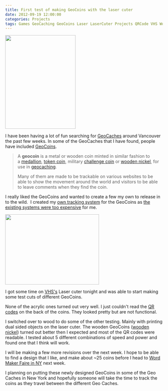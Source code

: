```yaml
---
title: First test of making GeoCoins with the laser cuter
date: 2012-09-19 12:00:00
categories: Projects
tags: Games GeoCaching GeoCoins Laser LaserCuter Projects QRCode VHS Wood
---
```

<img class="alignright size-medium wp-image-2854" title="2012-09-18 23.39.19" src="/public/uploads/2012/09/2012-09-18-23.39.19-225x300.jpg" alt="" width="225" height="300" />

I have been having a lot of fun searching for <a href="http://en.wikipedia.org/wiki/Geocaching">GeoCaches</a> around Vancouver the past few weeks. In some of the GeoCaches that I have found, people have included <a href="http://en.wikipedia.org/wiki/Geocoin">GeoCoins</a>.
<blockquote>A <strong>geocoin</strong> is a metal or wooden coin minted in similar fashion to a <a title="Medallion" href="http://en.wikipedia.org/wiki/Medallion">medallion</a>, <a title="Token coin" href="http://en.wikipedia.org/wiki/Token_coin">token coin</a>, military <a title="Challenge coin" href="http://en.wikipedia.org/wiki/Challenge_coin">challenge coin</a> or <a title="Wooden nickel" href="http://en.wikipedia.org/wiki/Wooden_nickel">wooden nickel</a>, for use in <a title="Geocaching" href="http://en.wikipedia.org/wiki/Geocaching">geocaching</a>.

Many of them are made to be trackable on various websites to be able to show the movement around the world and visitors to be able to leave comments when they find the coin.</blockquote>
I really liked the GeoCoins and wanted to create a few my own to release in to the wild.  I created my <a href="http://www.abluestar.com/utilities/thing/?act=view&amp;id=19">own tracking system</a> for the GeoCoins as <a href="/thing-tracking-system-and-geocaching/">the existing systems were too expensive</a> for me.

<a style="color: #ff4b33; line-height: 24px; font-size: 16px;" href="/public/uploads/2012/09/2012-09-18-23.38.49.jpg"><img class="size-medium wp-image-2853 alignleft" title="2012-09-18 23.38.49" src="/public/uploads/2012/09/2012-09-18-23.38.49-300x225.jpg" alt="" width="300" height="225" /></a>

I got some time on <a href="http://vancouver.hackspace.ca/wp/">VHS's</a> Laser cuter tonight and was able to start making some test cuts of different GeoCoins.

None of the acrylic ones turned out very well. I just couldn't read the <a href="http://en.wikipedia.org/wiki/QR_code">QR codes</a> on the back of the coins. They looked pretty but are not functional.

I switched over to wood to do some of the other testing. Mainly with printing dual sided objects on the laser cuter. The wooden GeoCoins (<a href="http://en.wikipedia.org/wiki/Wooden_nickel">wooden nickel</a>) turned out better then I expected and most of the QR codes were readable. I tested about 5 different combinations of speed and power and found one that I think will work.

I will be making a few more revisions over the next week. I hope to be able to find a design that I like, and make about ~25 coins before I head to <a href="http://makerfaire.com/newyork/2012/index.html">Word Maker Faire in NY</a> next week.

I planning on putting these newly designed GeoCoins in some of the Geo Caches in New York and hopefully someone will take the time to track the coins as they travel between the different Geo Caches.

&nbsp;

&nbsp;
